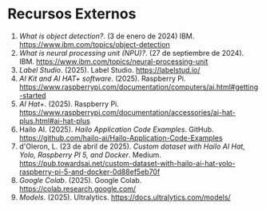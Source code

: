 <!--
, Índice

# Detección de Objetos

# YOLO

Para la presente competencia, en relación a la detección de objetos, se utilizó el modelo YOLOv11. Este modelo es una versión mejorada de YOLOv5 y YOLOv8, que son ampliamente utilizados en la comunidad de visión por computadora.

# NPU


[[1](#custom-dataset)]
-->

# Recursos Externos

1. *What is object detection?*. (3 de enero de 2024) IBM. <a id="object-detection">https://www.ibm.com/topics/object-detection</a>
2. *What is neural processing unit (NPU)?*. (27 de septiembre de 2024). IBM. <a id="npu">https://www.ibm.com/topics/neural-processing-unit</a>
3. *Label Studio*. (2025). Label Studio. <a id="label-studio">https://labelstud.io/</a>
4. *AI Kit and AI HAT+ software*. (2025). Raspberry Pi. <a id="getting-started">https://www.raspberrypi.com/documentation/computers/ai.html#getting-started</a>
5. *AI Hat+*. (2025). Raspberry Pi. <a id="ai-hat-plus">https://www.raspberrypi.com/documentation/accessories/ai-hat-plus.html#ai-hat-plus</a>
6. Hailo AI. (2025). *Hailo Application Code Examples*. GitHub. <a id="hailo-ai-examples">https://github.com/hailo-ai/Hailo-Application-Code-Examples</a>
7. d'Oleron, L. (23 de abril de 2025). *Custom dataset with Hailo AI Hat, Yolo, Raspberry PI 5, and Docker*. Medium. <a id="custom-dataset">https://pub.towardsai.net/custom-dataset-with-hailo-ai-hat-yolo-raspberry-pi-5-and-docker-0d88ef5eb70f</a>
8. *Google Colab*. (2025). Google Colab. <a id="google-colab">https://colab.research.google.com/</a>
9. *Models*. (2025). Ultralytics. <a id="models">https://docs.ultralytics.com/models/</a>
